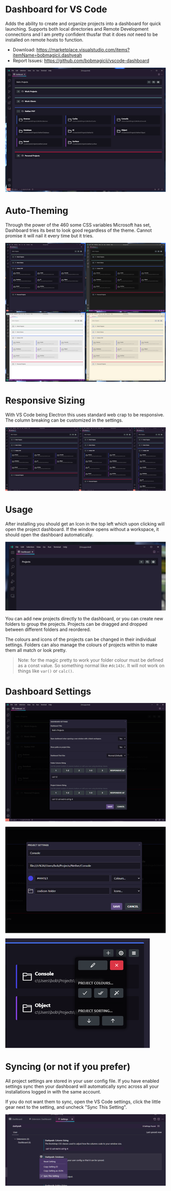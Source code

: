 # Dashboard for VS Code

Adds the ability to create and organize projects into a dashboard for quick
launching. Supports both local directories and Remote Development connections
and I am pretty confident thusfar that it does *not* need to be installed on
remote hosts to function.

* Download: https://marketplace.visualstudio.com/items?itemName=bobmagicii.dashyeah
* Report Issues: https://github.com/bobmagicii/vscode-dashboard

![Alt text](/local/gfx/ex-dashboard.png "A Busy Dashboard")



# Auto-Theming

Through the power of the 460 some CSS variables Microsoft has set, Dashboard
tries its best to look good regardless of the theme. Cannot promise it will
nail it every time but it tries.

![Alt text](/local/gfx/ex-autotheme.png "Dark and Light")



# Responsive Sizing

With VS Code being Electron this uses standard web crap to be responsive. The
column breaking can be customized in the settings.

![Alt text](/local/gfx/ex-responsive.png "Responsive AF")



# Usage

After installing you should get an Icon in the top left which upon clicking
will open the project dashboard. If the window opens without a workspace, it
should open the dashboard automatically.

![Alt text](/local/gfx/ex-first-open.png "First Open")

You can add new projects directly to the dashboard, or you can create new
folders to group the projects. Projects can be dragged and dropped between
different folders and reordered.

The colours and icons of the projects can be changed in their individual
settings. Folders can also manage the colours of projects within to make them
all match or look pretty.

> Note: for the magic pretty to work your folder colour
> must be defined as a const value. So something normal like `#dc143c`. It will
> not work on things like `var()` or `calc()`.



# Dashboard Settings

![Alt text](/local/gfx/ex-dashboard-settings.png "Dashboard Settings")

![Alt text](/local/gfx/ex-project-settings.png "Project Settings")

![Alt text](/local/gfx/ex-folder-menu.png "Folder Menu")



# Syncing (or not if you prefer)

All project settings are stored in your user config file. If you have enabled
settings sync then your dashboard will automatically sync across all your
installations logged in with the same account.

If you do not want them to sync, open the VS Code settings, click the
little gear next to the setting, and uncheck "Sync This Setting".

![Alt text](/local/gfx/ex-setting-sync.png "Don't sync that setting.")
